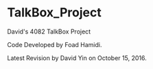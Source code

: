 # TalkBox_Project
David's 4082 TalkBox Project

Code Developed by Foad Hamidi.

Latest Revision by David Yin on October 15, 2016.
